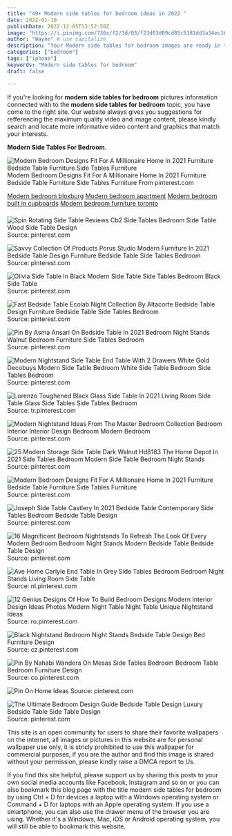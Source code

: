 ```yaml
---
title: "49+ Modern side tables for bedroom ideas in 2022 "
date: 2022-01-19
publishDate: 2022-12-05T13:52:50Z
image: "https://i.pinimg.com/736x/f2/3d/03/f23d03d09cd85c5381dd3a34ec162916--epiphany-sleeping-beauty.jpg"
author: "Wayne" # use capitalize
description: "Your Modern side tables for bedroom images are ready in this website. Modern side tables for bedroom are a topic that is being searched for and liked by netizens now. You can Get the Modern side tables for bedroom files here. Find and Download all royalty-free vectors."
categories: ["bedroom"]
tags: ["iphone"]
keywords: "Modern side tables for bedroom"
draft: false

---
```


If you're looking for **modern side tables for bedroom** pictures information connected with to the **modern side tables for bedroom** topic, you have come to the right  site.  Our website always  gives you  suggestions  for refferencing  the maximum  quality video and image  content, please kindly search and locate more informative video content and graphics  that match your interests.

**Modern Side Tables For Bedroom**. 

![Modern Bedroom Designs Fit For A Millionaire Home In 2021 Furniture Bedside Table Furniture Side Tables Furniture](https://i.pinimg.com/564x/3f/17/16/3f171654baed324ff1db4258deef93e9.jpg "Modern Bedroom Designs Fit For A Millionaire Home In 2021 Furniture Bedside Table Furniture Side Tables Furniture")
Modern Bedroom Designs Fit For A Millionaire Home In 2021 Furniture Bedside Table Furniture Side Tables Furniture From pinterest.com

[Modern bedroom bloxburg](/modern-bedroom-bloxburg/)
[Modern bedroom apartment](/modern-bedroom-apartment/)
[Modern bedroom built in cupboards](/modern-bedroom-built-in-cupboards/)
[Modern bedroom furniture toronto](/modern-bedroom-furniture-toronto/)



### 

 


![Spin Rotating Side Table Reviews Cb2 Side Tables Bedroom Side Table Wood Side Table Design](https://i.pinimg.com/originals/a5/b7/96/a5b7961668f5d6a663a52abf65466159.png "Spin Rotating Side Table Reviews Cb2 Side Tables Bedroom Side Table Wood Side Table Design")
Source: pinterest.com

 

![Savvy Collection Of Products Porus Studio Modern Furniture In 2021 Bedside Table Design Furniture Bedside Table Side Tables Bedroom](https://i.pinimg.com/564x/4e/98/ae/4e98aefb8014fd1dab312b4f2987db34.jpg "Savvy Collection Of Products Porus Studio Modern Furniture In 2021 Bedside Table Design Furniture Bedside Table Side Tables Bedroom")
Source: pinterest.com

 

![Olivia Side Table In Black Modern Side Table Side Tables Bedroom Black Side Table](https://i.pinimg.com/736x/38/d7/71/38d771a6b63d59601fdfa995886e70f8.jpg "Olivia Side Table In Black Modern Side Table Side Tables Bedroom Black Side Table")
Source: pinterest.com

 

![Fast Bedside Table Ecolab Night Collection By Altacorte Bedside Table Design Furniture Bedside Table Side Tables Bedroom](https://i.pinimg.com/originals/b0/27/ec/b027ecef4a5ea219101dd925db974b10.jpg "Fast Bedside Table Ecolab Night Collection By Altacorte Bedside Table Design Furniture Bedside Table Side Tables Bedroom")
Source: pinterest.com

 

![Pin By Asma Ansari On Bedside Table In 2021 Bedroom Night Stands Walnut Bedroom Furniture Side Tables Bedroom](https://i.pinimg.com/564x/3b/fa/79/3bfa79bd54a0769234d5d63c9f97a47e.jpg "Pin By Asma Ansari On Bedside Table In 2021 Bedroom Night Stands Walnut Bedroom Furniture Side Tables Bedroom")
Source: pinterest.com

 

![Modern Nightstand Side Table End Table With 2 Drawers White Gold Decobuys Modern Side Table Bedroom White Side Table Bedroom Side Tables Bedroom](https://i.pinimg.com/originals/da/0e/77/da0e7710eea1f815382d24d8c848763b.png "Modern Nightstand Side Table End Table With 2 Drawers White Gold Decobuys Modern Side Table Bedroom White Side Table Bedroom Side Tables Bedroom")
Source: pinterest.com

 

![Lorenzo Toughened Black Glass Side Table In 2021 Living Room Side Table Glass Side Tables Side Tables Bedroom](https://i.pinimg.com/originals/9b/7a/6a/9b7a6a82b544676182b7fdd32930b36d.jpg "Lorenzo Toughened Black Glass Side Table In 2021 Living Room Side Table Glass Side Tables Side Tables Bedroom")
Source: tr.pinterest.com

 

![Modern Nightstand Ideas From The Master Bedroom Collection Bedroom Interior Interior Design Bedroom Modern Bedroom](https://i.pinimg.com/564x/30/43/f8/3043f8a8272195be7b8489718dd3bdcb.jpg "Modern Nightstand Ideas From The Master Bedroom Collection Bedroom Interior Interior Design Bedroom Modern Bedroom")
Source: pinterest.com

 

![25 Modern Storage Side Table Dark Walnut Hd8183 The Home Depot In 2021 Side Tables Bedroom Modern Side Table Bedroom Night Stands](https://i.pinimg.com/736x/94/84/33/948433ec94254a59c9bdd4e7cba64248.jpg "25 Modern Storage Side Table Dark Walnut Hd8183 The Home Depot In 2021 Side Tables Bedroom Modern Side Table Bedroom Night Stands")
Source: pinterest.com

 

![Modern Bedroom Designs Fit For A Millionaire Home In 2021 Furniture Bedside Table Furniture Side Tables Furniture](https://i.pinimg.com/564x/3f/17/16/3f171654baed324ff1db4258deef93e9.jpg "Modern Bedroom Designs Fit For A Millionaire Home In 2021 Furniture Bedside Table Furniture Side Tables Furniture")
Source: pinterest.com

 

![Joseph Side Table Castlery In 2021 Bedside Table Contemporary Side Tables Bedroom Bedside Table Design](https://i.pinimg.com/originals/4d/24/0c/4d240c8449404d2f857311f28e3114b4.jpg "Joseph Side Table Castlery In 2021 Bedside Table Contemporary Side Tables Bedroom Bedside Table Design")
Source: pinterest.com

 

![16 Magnificent Bedroom Nightstands To Refresh The Look Of Every Modern Bedroom Bedroom Night Stands Modern Bedside Table Bedside Table Design](https://i.pinimg.com/originals/29/33/78/293378191ec1af752b0a42f80220bcf2.jpg "16 Magnificent Bedroom Nightstands To Refresh The Look Of Every Modern Bedroom Bedroom Night Stands Modern Bedside Table Bedside Table Design")
Source: pinterest.com

 

![Ave Home Carlyle End Table In Grey Side Tables Bedroom Bedroom Night Stands Living Room Side Table](https://i.pinimg.com/736x/29/71/fe/2971fe1ff48b8857bb76f8f88e3ddf16.jpg "Ave Home Carlyle End Table In Grey Side Tables Bedroom Bedroom Night Stands Living Room Side Table")
Source: nl.pinterest.com

 

![12 Genius Designs Of How To Build Bedroom Designs Modern Interior Design Ideas Photos Modern Night Table Night Table Unique Nightstand Ideas](https://i.pinimg.com/originals/6b/ce/f8/6bcef82a67aa8c906220bcb2690e5952.jpg "12 Genius Designs Of How To Build Bedroom Designs Modern Interior Design Ideas Photos Modern Night Table Night Table Unique Nightstand Ideas")
Source: ro.pinterest.com

 

![Black Nightstand Bedroom Night Stands Bedside Table Design Bed Furniture Design](https://i.pinimg.com/originals/e1/bb/08/e1bb08aee88bd672c4b59a22fe7daad1.jpg "Black Nightstand Bedroom Night Stands Bedside Table Design Bed Furniture Design")
Source: cz.pinterest.com

 

![Pin By Nahabi Wandera On Mesas Side Tables Bedroom Bedroom Table Bedroom Furniture Design](https://i.pinimg.com/564x/52/9a/83/529a83c7668b22e167206a2d5ea25780.jpg "Pin By Nahabi Wandera On Mesas Side Tables Bedroom Bedroom Table Bedroom Furniture Design")
Source: co.pinterest.com

 

![Pin On Home Ideas](https://i.pinimg.com/564x/ec/df/aa/ecdfaa87bf99676e6a74edd527652237.jpg "Pin On Home Ideas")
Source: pinterest.com

 

![The Ultimate Bedroom Design Guide Bedside Table Design Luxury Bedside Table Side Table Design](https://i.pinimg.com/736x/f2/3d/03/f23d03d09cd85c5381dd3a34ec162916--epiphany-sleeping-beauty.jpg "The Ultimate Bedroom Design Guide Bedside Table Design Luxury Bedside Table Side Table Design")
Source: pinterest.com

 

This site is an open community for users to share their favorite wallpapers on the internet, all images or pictures in this website are for personal wallpaper use only, it is stricly prohibited to use this wallpaper for commercial purposes, if you are the author and find this image is shared without your permission, please kindly raise a DMCA report to Us.

If you find this site helpful, please support us by sharing this posts to your own social media accounts like Facebook, Instagram and so on or you can also bookmark this blog page with the title modern side tables for bedroom by using Ctrl + D for devices a laptop with a Windows operating system or Command + D for laptops with an Apple operating system. If you use a smartphone, you can also use the drawer menu of the browser you are using. Whether it's a Windows, Mac, iOS or Android operating system, you will still be able to bookmark this website.
